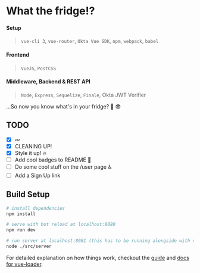 # What the fridge!?

#### Setup
> `vue-cli 3`, `vue-router`, `Okta Vue SDK`, `npm`, `webpack`, `babel`

#### Frontend
> `VueJS`, `PostCSS`

#### Middleware, Backend & REST API
> `Node`, `Express`, `Sequelize`, `Finale`, Okta JWT Verifier

...So now you know what's in your fridge? :beer: :sunglasses:

## TODO
- [x] :zzz:
- [x] CLEANING UP!
- [x] Style it up! :fire:
- [ ] Add cool badges to README :star2:
- [ ] Do some cool stuff on the /user page :wheelchair:
- [ ] Add a Sign Up link

## Build Setup

``` bash
# install dependencies
npm install

# serve with hot reload at localhost:8080
npm run dev

# run server at localhost:8081 (this has to be running alongside with npm run dev)
node ./src/server
```

For detailed explanation on how things work, checkout the [guide](http://vuejs-templates.github.io/webpack/) and [docs for vue-loader](http://vuejs.github.io/vue-loader).
